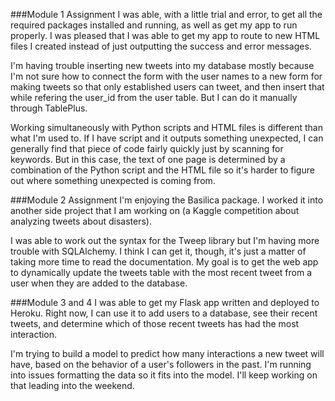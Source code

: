 ###Module 1 Assignment
I was able, with a little trial and error, 
to get all the required packages installed and running, as well as
get my app to run properly. I was pleased that I was able to get 
my app to route to new HTML files I created instead of just outputting
the success and error messages. 

I'm having trouble inserting new tweets into my database mostly because
I'm not sure how to connect the form with the user names to a new 
form for making tweets so that only established users can tweet,
 and then insert that while refering the user_id
from the user table. But I can do it manually through TablePlus. 

Working simultaneously with Python scripts and HTML files is different
than what I'm used to. If I have script and it outputs something
unexpected, I can generally find that piece of code fairly quickly
just by scanning for keywords. But in this case, the text of one page 
is determined by a combination of the Python script and the HTML file
so it's harder to figure out where something unexpected is coming from. 

###Module 2 Assignment
I'm enjoying the Basilica package. I worked it into another side project
that I am working on (a Kaggle competition about analyzing tweets 
about disasters). 

I was able to work out the syntax for the Tweep library but I'm having more
trouble with SQLAlchemy. I think I can get it, though, it's just a matter of
taking more time to read the documentation. My goal is to get the web app to
dynamically update the tweets table with the most recent tweet from a user when
they are added to the database.

###Module 3 and 4
I was able to get my Flask app written and deployed to Heroku. Right now, I can use it
to add users to a database, see their recent tweets, and determine which of those
recent tweets has had the most interaction. 

I'm trying to build a model to predict how many interactions a new tweet will
have, based on the behavior of a user's followers in the past. I'm running into 
issues formatting the data so it fits into the model. I'll keep working on that
leading into the weekend. 